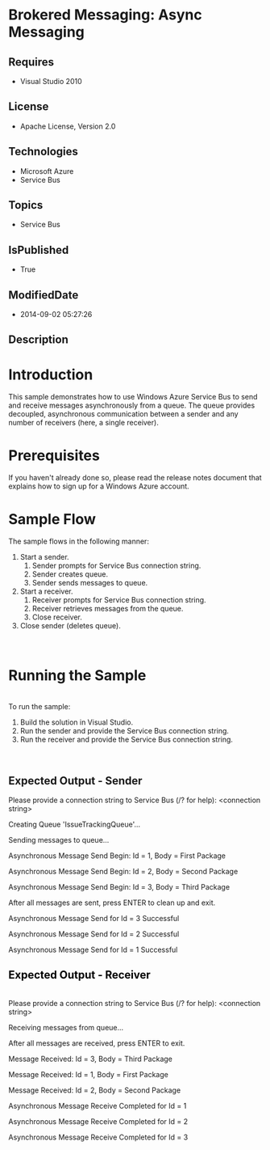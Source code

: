 # Brokered Messaging: Async Messaging
## Requires
* Visual Studio 2010
## License
* Apache License, Version 2.0
## Technologies
* Microsoft Azure
* Service Bus
## Topics
* Service Bus
## IsPublished
* True
## ModifiedDate
* 2014-09-02 05:27:26
## Description

<h1>Introduction</h1>
<p>This sample demonstrates how to use Windows Azure Service Bus to send and receive messages asynchronously from a queue. The queue provides decoupled, asynchronous communication between a sender and any number of receivers (here, a single receiver).</p>
<h1>Prerequisites</h1>
<p>If you haven't already done so, please read the release notes document that explains how to sign up for a Windows Azure account.</p>
<h1>Sample Flow</h1>
<p>The sample flows in the following manner:&nbsp;</p>
<ol>
<li>Start a sender.
<ol>
<li>Sender prompts for Service Bus connection string. </li><li>Sender creates queue. </li><li>Sender sends messages to queue. </li></ol>
</li><li>Start a receiver.
<ol>
<li>Receiver prompts for Service Bus connection string. </li><li>Receiver retrieves messages from the queue. </li><li>Close receiver. </li></ol>
</li><li>Close sender (deletes queue). </li></ol>
<h1><br>
Running the Sample</h1>
<p><br>
To run the sample:</p>
<ol>
<li>Build the solution in Visual Studio. </li><li>Run the sender and provide the Service Bus connection string. </li><li>Run the receiver and provide the Service Bus connection string. </li></ol>
<p><strong>&nbsp;</strong></p>
<h2><strong>Expected Output - Sender</strong></h2>
<p>Please provide a connection string to Service Bus (/? for help): &lt;connection string&gt;</p>
<p>Creating Queue 'IssueTrackingQueue'...</p>
<p>Sending messages to queue...</p>
<p>Asynchronous Message Send Begin: Id = 1, Body = First Package</p>
<p>Asynchronous Message Send Begin: Id = 2, Body = Second Package</p>
<p>Asynchronous Message Send Begin: Id = 3, Body = Third Package</p>
<p>After all messages are sent, press ENTER to clean up and exit.</p>
<p>Asynchronous Message Send for Id = 3 Successful</p>
<p>Asynchronous Message Send for Id = 2 Successful</p>
<p>Asynchronous Message Send for Id = 1 Successful</p>
<h2><strong><span style="color:black">Expected Output - Receiver</span></strong></h2>
<p><br>
Please provide a connection string to Service Bus (/? for help): &lt;connection string&gt;</p>
<p>Receiving messages from queue...</p>
<p>After all messages are received, press ENTER to exit.</p>
<p>Message Received: Id = 3, Body = Third Package</p>
<p>Message Received: Id = 1, Body = First Package</p>
<p>Message Received: Id = 2, Body = Second Package</p>
<p>Asynchronous Message Receive Completed for Id = 1</p>
<p>Asynchronous Message Receive Completed for Id = 2</p>
<p>Asynchronous Message Receive Completed for Id = 3</p>
